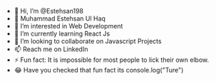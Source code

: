 - 👋 Hi, I’m @Estehsan198
- 👋 Muhammad Estehsan Ul Haq
- 👀 I’m interested in Web Development
- 🌱 I’m currently learning React Js
- 💞️ I’m looking to collaborate on Javascript Projects
- 📫 Reach me on LinkedIn
- ⚡ Fun fact: It is impossible for most people to lick their own elbow.
- 😂 Have you checked that fun fact its console.log("Ture")
  


